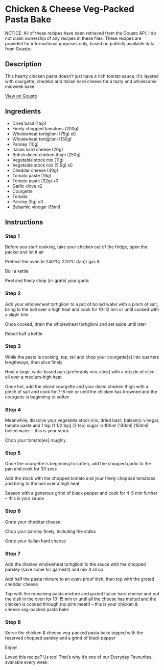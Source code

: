 # Chicken & Cheese Veg-Packed Pasta Bake

NOTICE: All of these recipes have been retrieved from the Gousto API. I do not claim ownership of any recipes in these files. These recipes are provided for informational purposes only, based on publicly available data from Gousto.

## Description

This hearty chicken pasta doesn't just have a rich tomato sauce, it's layered with courgette, cheddar and Italian hard cheese for a tasty and wholesome midweek bake.

[View on Gousto](https://www.gousto.co.uk/recipes/cookbook/chicken-cheese-veg-packed-pasta-bake)

## Ingredients

- Dried basil (1tsp)
- Finely chopped tomatoes (200g)
- Wholewheat tortiglioni (75g) x0
- Wholewheat tortiglioni (150g)
- Parsley (10g)
- Italian hard cheese (20g)
- British diced chicken thigh (250g)
- Vegetable stock mix (11g)
- Vegetable stock mix (5.5g) x0
- Cheddar cheese (40g)
- Tomato paste (16g)
- Tomato paste (32g) x0
- Garlic clove x2
- Courgette
- Tomato
- Parsley (5g) x0
- Balsamic vinegar (15ml)

## Instructions


### Step 1

Before you start cooking, take your chicken out of the fridge, open the packet and let it air

Preheat the oven to 240ºC/ 220ºC (fan)/ gas 9

Boil a kettle

Peel and finely chop (or grate) your garlic


### Step 2

Add your wholewheat tortiglioni to a pot of boiled water with a pinch of salt, bring to the boil over a high heat and cook for 10-12 min or until cooked with a slight bite

Once cooked, drain the wholewheat tortiglioni and set aside until later

Reboil half a kettle


### Step 3

While the pasta is cooking, top, tail and chop your courgette[s] into quarters lengthways, then slice finely

Heat a large, wide-based pan (preferably non-stick) with a drizzle of olive oil over a medium-high heat

Once hot, add the sliced courgette and your diced chicken thigh with a pinch of salt and cook for 7-8 min or until the chicken has browned and the courgette is beginning to soften


### Step 4

Meanwhile, dissolve your vegetable stock mix, dried basil, balsamic vinegar, tomato paste and 1 tsp <span class="text-purple">[1 1/2 tsp]</span> <span class="text-danger">[2 tsp]</span> sugar in 100ml<span class="text-danger"> <span class="text-purple">[130ml]</span> [150ml] </span>boiled water – this is your stock

Chop your tomato[es]<span class="text-danger"> </span>roughly


### Step 5

Once the courgette is beginning to soften, add the chopped garlic to the pan and cook for 30 secs

Add the stock with the chopped tomato and your finely chopped tomatoes and bring to the boil over a high heat

Season with a generous grind of black pepper and cook for 4-5 min further – this is your sauce


### Step 6

Grate your cheddar cheese

Chop your parsley finely, including the stalks

Grate your Italian hard cheese


### Step 7

Add the drained wholewheat tortiglioni to the sauce with the chopped parsley (save some for garnish!) and mix it all up

Add half the pasta mixture to an oven-proof dish, then top with the grated cheddar cheese

Top with the remaining pasta mixture and grated Italian hard cheese and put the dish in the oven for 10-15 min or until all the cheese has melted and the chicken is cooked through (no pink meat!) – this is your chicken & cheese veg-packed pasta bake

### Step 8

Serve the chicken & cheese veg-packed pasta bake topped with the reserved chopped parsley and a grind of black pepper

Enjoy!

<span class="text-danger">Loved this recipe? Us too! That’s why it’s one of our Everyday Favourites, available every week.</span>

